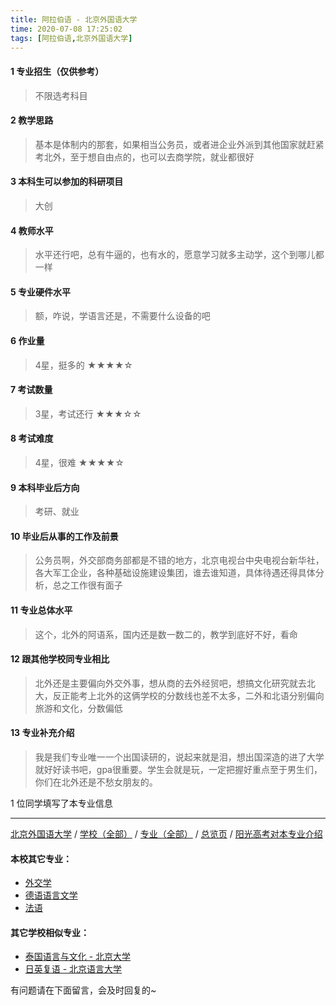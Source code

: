 ```yaml
---
title: 阿拉伯语 - 北京外国语大学
time: 2020-07-08 17:25:02
tags: [阿拉伯语,北京外国语大学]
---
```

#### 1 专业招生（仅供参考）  
> 不限选考科目 


#### 2 教学思路
> 基本是体制内的那套，如果相当公务员，或者进企业外派到其他国家就赶紧考北外，至于想自由点的，也可以去商学院，就业都很好


#### 3 本科生可以参加的科研项目
> 大创


#### 4 教师水平
> 水平还行吧，总有牛逼的，也有水的，愿意学习就多主动学，这个到哪儿都一样


#### 5 专业硬件水平
> 额，咋说，学语言还是，不需要什么设备的吧


#### 6 作业量
> 4星，挺多的
★★★★☆


#### 7 考试数量
> 3星，考试还行
★★★☆☆


#### 8 考试难度
> 4星，很难
★★★★☆


#### 9 本科毕业后方向
> 考研、就业


#### 10 毕业后从事的工作及前景
> 公务员啊，外交部商务部都是不错的地方，北京电视台中央电视台新华社，各大军工企业，各种基础设施建设集团，谁去谁知道，具体待遇还得具体分析，总之工作很有面子


#### 11 专业总体水平
> 这个，北外的阿语系，国内还是数一数二的，教学到底好不好，看命


#### 12 跟其他学校同专业相比
> 北外还是主要偏向外交外事，想从商的去外经贸吧，想搞文化研究就去北大，反正能考上北外的这俩学校的分数线也差不太多，二外和北语分别偏向旅游和文化，分数偏低


#### 13 专业补充介绍
> 我是我们专业唯一一个出国读研的，说起来就是泪，想出国深造的进了大学就好好读书吧，gpa很重要。学生会就是玩，一定把握好重点至于男生们，你们在北外还是不愁女朋友的。

1 位同学填写了本专业信息
***
[北京外国语大学](https://univgo.github.io/2020/07/08/北京外国语大学) / [学校（全部）](https://univgo.github.io/2020/07/08/3efa6bcca419) / [专业（全部）](https://univgo.github.io/2020/07/08/2d4c6d3552c2) / [总览页](https://univgo.github.io/2020/07/08/445daeb4fa00) / [阳光高考对本专业介绍](http://gaokao.chsi.com.cn/sch/zyk/view.do?schId=73394614&specId=73383503)
#### 本校其它专业：
- [外交学](https://univgo.github.io/2020/07/08/外交学%20-%20北京外国语大学)
- [德语语言文学](https://univgo.github.io/2020/07/08/德语语言文学%20-%20北京外国语大学)
- [法语](https://univgo.github.io/2020/07/08/法语%20-%20北京外国语大学)

#### 其它学校相似专业：
- [泰国语言与文化 - 北京大学](https://univgo.github.io/2020/07/08/泰国语言与文化-北京大学)
- [日英复语 - 北京语言大学](https://univgo.github.io/2020/07/08/日英复语%20-%20北京语言大学)

有问题请在下面留言，会及时回复的~
